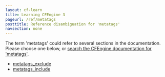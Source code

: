 ```yaml
---
layout: cf-learn
title: Learning CFEngine 3
pageurl: /ref/metatags
posttitle: Reference disambiguation for 'metatags'
navsection: none
---
```


The term 'metatags' could refer to several sections in the documentation. Please choose one below, or
[search the CFEngine documentation for 'metatags'](http://cfengine.com/docs/latest/search.html?q=metatags).

- [metatags_exclude](http://cfengine.com/docs/latest/reference-promise-types-access.html#metatags_exclude)
- [metatags_include](http://cfengine.com/docs/latest/reference-promise-types-access.html#metatags_include)
